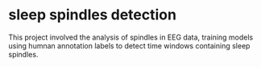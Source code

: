 # sleep spindles detection 
This project involved the analysis of spindles in EEG data, training models using humnan annotation labels to detect time windows containing sleep spindles.
